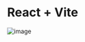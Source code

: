 # React + Vite



![image](https://github.com/carolinefreitasalegre/portfolio.meu/assets/113471098/bedbe3ae-ff54-4f4a-81a2-bb33b54da723)
